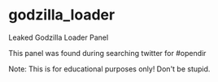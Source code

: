 # godzilla_loader
Leaked Godzilla Loader Panel

This panel was found during searching twitter for #opendir

Note: This is for educational purposes only! Don't be stupid.
